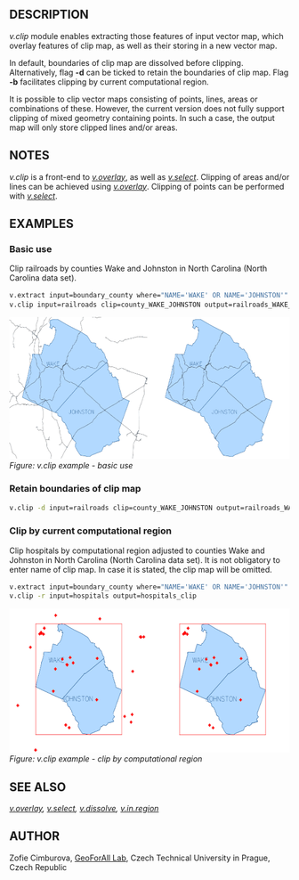 ## DESCRIPTION

*v.clip* module enables extracting those features of input vector map,
which overlay features of clip map, as well as their storing in a new
vector map.

In default, boundaries of clip map are dissolved before clipping.
Alternatively, flag **-d** can be ticked to retain the boundaries of
clip map. Flag **-b** facilitates clipping by current computational
region.

It is possible to clip vector maps consisting of points, lines, areas or
combinations of these. However, the current version does not fully
support clipping of mixed geometry containing points. In such a case,
the output map will only store clipped lines and/or areas.

## NOTES

*v.clip* is a front-end to *[v.overlay](v.overlay.md)*, as well as
*[v.select](v.select.md)*. Clipping of areas and/or lines can be
achieved using *[v.overlay](v.overlay.md)*. Clipping of points can be
performed with *[v.select](v.select.md)*.

## EXAMPLES

### Basic use

Clip railroads by counties Wake and Johnston in North Carolina (North
Carolina data set).

```sh
v.extract input=boundary_county where="NAME='WAKE' OR NAME='JOHNSTON'" output=county_WAKE_JOHNSTON
v.clip input=railroads clip=county_WAKE_JOHNSTON output=railroads_WAKE_JOHNSTON
```

<img src="v_clip_poly.png" width="600" height="255"
alt="v.clip example" />  
*Figure: v.clip example - basic use*

### Retain boundaries of clip map

```sh
v.clip -d input=railroads clip=county_WAKE_JOHNSTON output=railroads_WAKE_JOHNSTON
```

### Clip by current computational region

Clip hospitals by computational region adjusted to counties Wake and
Johnston in North Carolina (North Carolina data set). It is not
obligatory to enter name of clip map. In case it is stated, the clip map
will be omitted.

```sh
v.extract input=boundary_county where="NAME='WAKE' OR NAME='JOHNSTON'" output=county_WAKE_JOHNSTON
v.clip -r input=hospitals output=hospitals_clip
```

<img src="v_clip_region.png" width="600" height="259"
alt="v.clip example" />  
*Figure: v.clip example - clip by computational region*

## SEE ALSO

*[v.overlay](v.overlay.md), [v.select](v.select.md),
[v.dissolve](v.dissolve.md), [v.in.region](v.in.region.md)*

## AUTHOR

Zofie Cimburova, [GeoForAll
Lab](http://geomatics.fsv.cvut.cz/research/geoforall/), Czech Technical
University in Prague, Czech Republic
